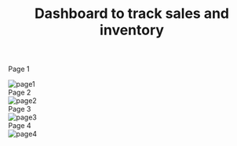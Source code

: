 <h1 align="center">Dashboard to track sales and inventory</a>  

####
<br/>
<br/>
Page 1

<br/>

![page1](https://github.com/SalveDA/Power-BI-Dashboard-to-track-sales-and-inventory/blob/main/даш_1_1.png)
<br/>
Page 2
<br/>
![page2](https://github.com/SalveDA/Power-BI-Dashboard-to-track-sales-and-inventory/blob/main/даш_1_2.png)
<br/>
Page 3
<br/>
![page3](https://github.com/SalveDA/Power-BI-Dashboard-to-track-sales-and-inventory/blob/main/даш_1_3.png)
<br/>
Page 4
<br/>
![page4](https://github.com/SalveDA/Power-BI-Dashboard-to-track-sales-and-inventory/blob/main/даш_1_4.png)
